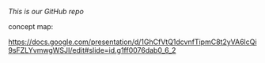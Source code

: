 *This is our GitHub repo*

concept map:

https://docs.google.com/presentation/d/1GhCfVtQ1dcvnfTipmC8t2yVA6lcQi9sFZLYvmwgWSJI/edit#slide=id.g1ff0076dab0_6_2


